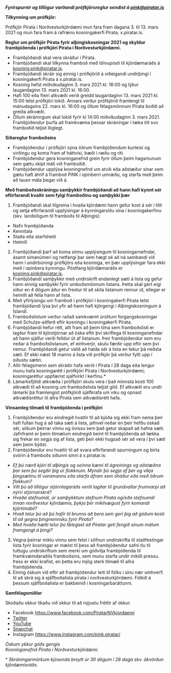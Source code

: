 ***Fyrirspurnir og tillögur varðandi prófkjörsreglur sendist á pink@piratar.is***

**Tilkynning um prófkjör:**

Prófkjör Pírata í Norðvesturkjördæmi mun fara fram dagana 3. til 13. mars 2021 og mun fara fram á rafrænu kosningakerfi Pírata, x.piratar.is.

**Reglur um prófkjör Pírata fyrir alþingiskosningar 2021 og skyldur frambjóðenda í prófkjöri Pírata í Norðvesturkjördæmi.**

* Frambjóðandi skal vera skráður í Pírata.
* Frambjóðandi skal tilkynna framboð með tölvupósti til kjördæmaráðs á kosning.pink@piratar.is.
* Frambjóðandi skráir sig einnig í prófkjörið á viðeigandi undirþingi í kosningakerfi Pírata á x.piratar.is.
* Kosning hefst miðvikudaginn 3. mars 2021 kl. 16:00 og lýkur laugardaginn 13. mars 2021 kl. 16:00.
* Hafi 100 eða fleiri atkvæði verið greidd laugardaginn 13. mars 2021 kl. 15:00 telst prófkjöri lokið. Annars verður prófkjörið framlengt til mánudagsins 22. mars kl. 16:00 og öllum félagsmönnum Pírata boðið að greiða atkvæði.
* Öllum skráningum skal lokið fyrir kl 14:00 miðvikudaginn 3. mars 2021. Frambjóðendur þurfa að framkvæma þessar skráningar í tæka tíð svo framboðið teljist löglegt.

**Siðareglur framboðsins**

* Frambjóðendur í prófkjöri sýna öðrum frambjóðendum kurteisi og virðingu og koma fram af háttvísi, bæði í ræðu og riti.
* Frambjóðendur gera kosninganefnd grein fyrir öllum þeim hagsmunum sem gætu skipt máli við framboðið.
* Frambjóðendur upplýsa kosningnefnd um atvik eða aðstæður sínar sem gætu haft áhrif á framboð PíNK í opinberri umræðu, og starfa með þeim að lausn mála þegar við á.

**Með framboðsskráningu samþykkir frambjóðandi að hann hafi kynnt sér eftirfarandi kvaðir sem fylgi framboðinu og samþykki þær**

1. Frambjóðandi skal tilgreina í hvaða kjördæmi hann gefur kost á sér í titli og setja eftirfarandi upplýsingar á kynningarsíðu sína í kosningakerfinu (skv. landslögum til framboðs til Alþingis):

* Nafn frambjóðanda
* Kennitala
* Staða eða starfsheiti
* Heimili

2. Frambjóðandi þarf að koma sömu upplýsingum til kosningarnefndar, ásamt símanúmeri og netfangi þar sem hægt sé að ná sambandi við hann í undirbúningi prófkjörs eða kosninga, en þær upplýsingar fara ekki með í opinbera kynningu. Póstfang kjördæmaráðs er kosning.pink@piratar.is.
3. Frambjóðandi samþykkir með undirskrift endanlegt sæti á lista og gefur hann einnig samþykki fyrir umboðsmönnum listans. Þetta skal gert eigi síður en 4 dögum áður en frestur til að skila listanum rennur út, ellegar er heimilt að fella hann af lista.
4. Með yfirlýsingu um framboð í prófkjöri í kosningakerfi Pírata telst frambjóðandi lýsa því yfir að hann hafi kjörgengi í Alþingiskosningum á Íslandi.
5. Framboðslistum verður raðað samkvæmt úrslitum forgangskosningar með Schulze-aðferð eftir kosningu í kosningakerfi Pírata.
6. Frambjóðandi hefur rétt, allt fram að þeim tíma sem framboðslisti er lagður fram til kjörstjórnar að óska eftir því skriflega til kosninganefndar að hann sjálfur verði felldur út af listanum. Þeir frambjóðendur sem eru neðar á framboðslistanum, ef einhverjir, skulu færðir upp eftir sem því nemur. Frambjóðandi getur valið að halda sér á lista en tekur þá neðsta sæti. Ef ekki næst 18 manns á lista við prófkjör þá verður fyllt upp í síðustu sætin.
7. Allir félagsmenn sem skráðir hafa verið í Pírata í 28 daga eða lengur munu hafa kosningarétt í prófkjöri Pírata í Norðvesturkjördæmi; kosningaréttur uppfærist sjálfvirkt í kerfinu.*
8. Lámarksfjöldi atkvæða í prófkjöri skulu vera í það minnsta kosti 100 atkvæði til að kosning um framboðslista teljist gild. Ef atkvæði eru undir lámarki þá framlengist prófkjörið sjálfkrafa um viku og opnast atkvæðisréttur til allra Pírata sem atkvæðisrétt hafa.

**Vinsamleg tilmæli til frambjóðenda í prófkjöri**

1. Frambjóðendur eru eindregið hvattir til að bjóða sig ekki fram nema þeir hafi fullan hug á að taka sæti á lista, jafnvel neðar en þeir hefðu óskað sér, sökum þeirrar vinnu og óvissu sem það getur skapað að hafna sæti. Jafnframt er þeim tilmælum eindregið beint til frambjóðenda að lækka sig frekar en segja sig af lista, geti þeir ekki hugsað sér að vera í því sæti sem þeim býðst.
2. Frambjóðendur eru hvattir til að svara eftirfarandi spurningum og birta svörin á framboðs síðunni sinni á x.piratar.is:

* *Ef þú nærð kjöri til alþingis og seinna kæmi til ágreinings og aðstæðna þar sem þú segðir þig úr flokknum. Myndir þú segja af þér og víkja þingsætinu til varamanns eða starfa áfram sem óháður eða með öðrum flokkum?*
* *Vilt þú að tillögur stjórnlagaráðs verði lagðar til grundvallar frumvarpi að nýrri stjórnarskrá?*
* *Hvaða stefnumál, úr samþykktum stefnum Pírata og/eða stefnumál innan norðvestur kjördæmis, þykja þér mikilvægust fyrir komandi kjörtímabil?*
* *Hvað telur þú að þú hafir til brunns að bera sem geri þig að góðum kosti til að gegna þingmennsku fyrir Pírata?*
* *Með hvaða hætti telur þú líklegast að Píratar geti fengið sínum málum framgengt á þingi?*

3. Vegna þeirrar miklu vinnu sem felst í söfnun undirskrifta til staðfestingar lista fyrir kosningar er mælst til þess að frambjóðendur safni tíu til tuttugu undirskriftum sem merki um góðvilja frambjóðenda til framkvæmdaraðila framboðsins, sem munu starfa undir mikilli pressu. Þess er ekki krafist, en þetta eru mjög sterk tilmæli til allra frambjóðenda.
4. Einnig óskum við eftir að frambjóðendur leiti til fólks í sínu nær umhverfi til að skrá sig á sjálfboðalista pírata í norðvesturkjördæmi. Fólkið á þessum sjálfboðalista er bakbeinið í kosningarbaráttunni.

**Samfélagsmiðlar**

Skoðaðu okkur líkaðu við okkur til að nýjustu fréttir af okkur.

* Facebook <https://www.facebook.com/PiratarNVkjordaemi>
* [Twitter](https://twitter.com/PiratePartyIS)
* [YouTube](https://www.youtube.com/user/PiratepartyIceland)
* [Snapchat](https://www.snapchat.com/add/piratar-island)
* Instagram <https://www.instagram.com/pink.piratar/>

*Óskum ykkur góðs gengis\
Kosninganefnd Pírata í Norðvesturkjördæmi.*

\* *Skráningarmörkum kjósenda breytt úr 30 dögum í 28 daga skv. ákvörðun kjördæmisráðs.*
